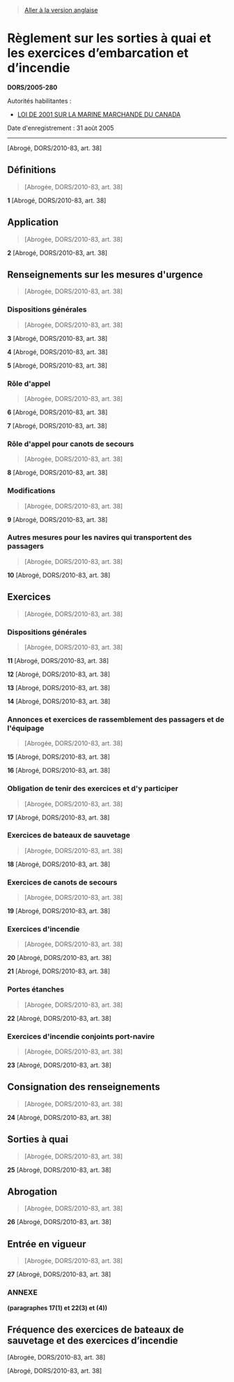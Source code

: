 > [Aller à la version anglaise](/en/Regulations/Statutory%20Orders%20and%20Regulations/2005/280.md)

# Règlement sur les sorties à quai et les exercices d’embarcation et d’incendie

**DORS/2005-280**

Autorités habilitantes : 
- [LOI DE 2001 SUR LA MARINE MARCHANDE DU CANADA](/fr/Lois/Lois%20du%20Canada/2001/ch.%2026.md)

Date d'enregistrement : 31 août 2005

----------


[Abrogé, DORS/2010-83, art. 38]



## Définitions
> [Abrogée, DORS/2010-83, art. 38]



**1** [Abrogé, DORS/2010-83, art. 38]




## Application
> [Abrogée, DORS/2010-83, art. 38]



**2** [Abrogé, DORS/2010-83, art. 38]




## Renseignements sur les mesures d'urgence
> [Abrogée, DORS/2010-83, art. 38]




### Dispositions générales
> [Abrogée, DORS/2010-83, art. 38]



**3** [Abrogé, DORS/2010-83, art. 38]



**4** [Abrogé, DORS/2010-83, art. 38]



**5** [Abrogé, DORS/2010-83, art. 38]




### Rôle d'appel
> [Abrogée, DORS/2010-83, art. 38]



**6** [Abrogé, DORS/2010-83, art. 38]



**7** [Abrogé, DORS/2010-83, art. 38]




### Rôle d'appel pour canots de secours
> [Abrogée, DORS/2010-83, art. 38]



**8** [Abrogé, DORS/2010-83, art. 38]




### Modifications
> [Abrogée, DORS/2010-83, art. 38]



**9** [Abrogé, DORS/2010-83, art. 38]




### Autres mesures pour les navires qui transportent des passagers
> [Abrogée, DORS/2010-83, art. 38]



**10** [Abrogé, DORS/2010-83, art. 38]




## Exercices
> [Abrogée, DORS/2010-83, art. 38]




### Dispositions générales
> [Abrogée, DORS/2010-83, art. 38]



**11** [Abrogé, DORS/2010-83, art. 38]



**12** [Abrogé, DORS/2010-83, art. 38]



**13** [Abrogé, DORS/2010-83, art. 38]



**14** [Abrogé, DORS/2010-83, art. 38]




### Annonces et exercices de rassemblement des passagers et de l'équipage
> [Abrogée, DORS/2010-83, art. 38]



**15** [Abrogé, DORS/2010-83, art. 38]



**16** [Abrogé, DORS/2010-83, art. 38]




### Obligation de tenir des exercices et d'y participer
> [Abrogée, DORS/2010-83, art. 38]



**17** [Abrogé, DORS/2010-83, art. 38]




### Exercices de bateaux de sauvetage
> [Abrogée, DORS/2010-83, art. 38]



**18** [Abrogé, DORS/2010-83, art. 38]




### Exercices de canots de secours
> [Abrogée, DORS/2010-83, art. 38]



**19** [Abrogé, DORS/2010-83, art. 38]




### Exercices d'incendie
> [Abrogée, DORS/2010-83, art. 38]



**20** [Abrogé, DORS/2010-83, art. 38]



**21** [Abrogé, DORS/2010-83, art. 38]




### Portes étanches
> [Abrogée, DORS/2010-83, art. 38]



**22** [Abrogé, DORS/2010-83, art. 38]




### Exercices d'incendie conjoints port-navire
> [Abrogée, DORS/2010-83, art. 38]



**23** [Abrogé, DORS/2010-83, art. 38]




## Consignation des renseignements
> [Abrogée, DORS/2010-83, art. 38]



**24** [Abrogé, DORS/2010-83, art. 38]




## Sorties à quai
> [Abrogée, DORS/2010-83, art. 38]



**25** [Abrogé, DORS/2010-83, art. 38]




## Abrogation
> [Abrogée, DORS/2010-83, art. 38]



**26** [Abrogé, DORS/2010-83, art. 38]




## Entrée en vigueur
> [Abrogée, DORS/2010-83, art. 38]



**27** [Abrogé, DORS/2010-83, art. 38]




### **ANNEXE** 
**(paragraphes 17(1) et 22(3) et (4))**
## Fréquence des exercices de bateaux de sauvetage et des exercices d’incendie
[Abrogée, DORS/2010-83, art. 38]


[Abrogé, DORS/2010-83, art. 38]


